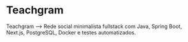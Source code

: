 # Teachgram
Teachgram --> Rede social minimalista fullstack com Java, Spring Boot, Next.js, PostgreSQL, Docker e testes automatizados.

